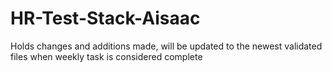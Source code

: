# HR-Test-Stack-Aisaac

Holds changes and additions made, will be updated to the newest validated files when weekly task is considered complete
